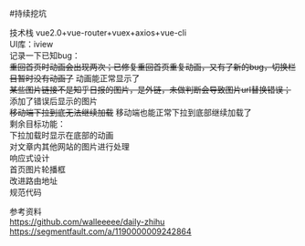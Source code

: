 #持续挖坑

技术栈
vue2.0+vue-router+vuex+axios+vue-cli</br>
UI库：iview</br>
记录一下已知bug：</br>
<del>重回首页时动画会出现两次；</del><del>已修复重回首页重复动画，又有了新的bug，切换栏目暂时没有动画了</del> 动画能正常显示了</br>
<del>某些图片链接不是知乎日报的图片，是外链，未做判断会导致图片url替换错误；</del> 添加了错误后显示的图片</br>
<del>移动端下拉到底无法继续加载</del> 移动端也能正常下拉到底部继续加载了</br>
剩余目标功能：</br>
下拉加载时显示在底部的动画</br>
对文章内其他网站的图片进行处理</br>
响应式设计</br>
首页图片轮播框</br>
改进路由地址</br>
规范代码</br>

参考资料</br>
https://github.com/walleeeee/daily-zhihu</br>
https://segmentfault.com/a/1190000009242864

